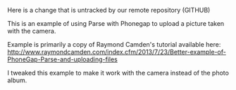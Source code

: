 Here is a change that is untracked by our remote repository (GITHUB)

This is an example of using Parse with Phonegap to upload a picture taken with the camera.

Example is primarily a copy of Raymond Camden's tutorial available here: http://www.raymondcamden.com/index.cfm/2013/7/23/Better-example-of-PhoneGap-Parse-and-uploading-files

I tweaked this example to make it work with the camera instead of the photo album.